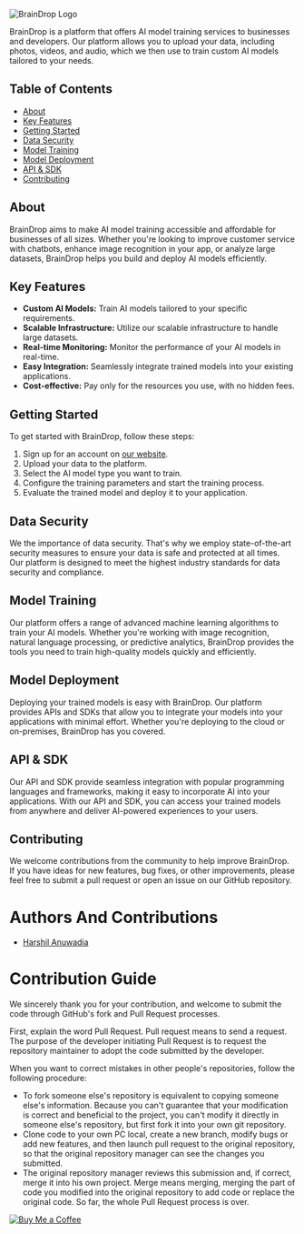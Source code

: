 ![BrainDrop Logo](https://braindrop.me/assets/img/icons8-heygen-1024.png)

BrainDrop is a platform that offers AI model training services to businesses and developers. Our platform allows you to upload your data, including photos, videos, and audio, which we then use to train custom AI models tailored to your needs.

## Table of Contents

- [About](#about)
- [Key Features](#key-features)
- [Getting Started](#getting-started)
- [Data Security](#data-security)
- [Model Training](#model-training)
- [Model Deployment](#model-deployment)
- [API & SDK](#api--sdk)
- [Contributing](#contributing)

## About

BrainDrop aims to make AI model training accessible and affordable for businesses of all sizes. Whether you're looking to improve customer service with chatbots, enhance image recognition in your app, or analyze large datasets, BrainDrop helps you build and deploy AI models efficiently.

## Key Features

- **Custom AI Models:** Train AI models tailored to your specific requirements.
- **Scalable Infrastructure:** Utilize our scalable infrastructure to handle large datasets.
- **Real-time Monitoring:** Monitor the performance of your AI models in real-time.
- **Easy Integration:** Seamlessly integrate trained models into your existing applications.
- **Cost-effective:** Pay only for the resources you use, with no hidden fees.

## Getting Started

To get started with BrainDrop, follow these steps:
1. Sign up for an account on [our website](https://braindrop.me).
2. Upload your data to the platform.
3. Select the AI model type you want to train.
4. Configure the training parameters and start the training process.
5. Evaluate the trained model and deploy it to your application.

## Data Security

We the importance of data security. That's why we employ state-of-the-art security measures to ensure your data is safe and protected at all times. Our platform is designed to meet the highest industry standards for data security and compliance.

## Model Training

Our platform offers a range of advanced machine learning algorithms to train your AI models. Whether you're working with image recognition, natural language processing, or predictive analytics, BrainDrop provides the tools you need to train high-quality models quickly and efficiently.

## Model Deployment

Deploying your trained models is easy with BrainDrop. Our platform provides APIs and SDKs that allow you to integrate your models into your applications with minimal effort. Whether you're deploying to the cloud or on-premises, BrainDrop has you covered.

## API & SDK

Our API and SDK provide seamless integration with popular programming languages and frameworks, making it easy to incorporate AI into your applications. With our API and SDK, you can access your trained models from anywhere and deliver AI-powered experiences to your users.

## Contributing

We welcome contributions from the community to help improve BrainDrop. If you have ideas for new features, bug fixes, or other improvements, please feel free to submit a pull request or open an issue on our GitHub repository.

# Authors And Contributions

- [Harshil Anuwadia](https://github.com/Harshil-Anuwadia)

#  Contribution Guide

We sincerely thank you for your contribution, and welcome to submit the code through GitHub's fork and Pull Request processes.

First, explain the word Pull Request. Pull request means to send a request. The purpose of the developer initiating Pull Request is to request the repository maintainer to adopt the code submitted by the developer.

When you want to correct mistakes in other people's repositories, follow the following procedure:

- To fork someone else's repository is equivalent to copying someone else's information. Because you can't guarantee that your modification is correct and beneficial to the project, you can't modify it directly in someone else's repository, but first fork it into your own git repository.
- Clone code to your own PC local, create a new branch, modify bugs or add new features, and then launch pull request to the original repository, so that the original repository manager can see the changes you submitted.
- The original repository manager reviews this submission and, if correct, merge it into his own project. Merge means merging, merging the part of code you modified into the original repository to add code or replace the original code. So far, the whole Pull Request process is over.

[![Buy Me a Coffee](https://img.shields.io/badge/Buy%20Me%20a%20Coffee-yellow?style=for-the-badge&logo=buy-me-a-coffee)](https://www.buymeacoffee.com/harshilanuwadia)
